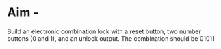 # Aim -
Build an electronic combination lock with a reset button, two number 
buttons (0 and 1), and an unlock output. The combination should be 01011
